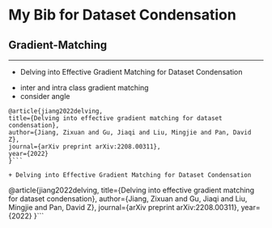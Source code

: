# My Bib for Dataset Condensation

## Gradient-Matching
***
+ Delving into Effective Gradient Matching for Dataset Condensation

- inter and intra class gradient matching
- consider angle 

```
@article{jiang2022delving,
title={Delving into effective gradient matching for dataset condensation},
author={Jiang, Zixuan and Gu, Jiaqi and Liu, Mingjie and Pan, David Z},
journal={arXiv preprint arXiv:2208.00311},
year={2022}
}```

+ Delving into Effective Gradient Matching for Dataset Condensation
```
@article{jiang2022delving,
title={Delving into effective gradient matching for dataset condensation},
author={Jiang, Zixuan and Gu, Jiaqi and Liu, Mingjie and Pan, David Z},
journal={arXiv preprint arXiv:2208.00311},
year={2022}
}```

